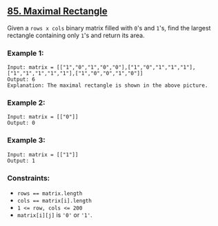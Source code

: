 ## [85. Maximal Rectangle](https://leetcode.com/problems/maximal-rectangle/)

Given a `rows x cols` binary matrix filled with `0`'s and `1`'s, find the largest rectangle containing only `1`'s and return its area.

### Example 1:

```
Input: matrix = [["1","0","1","0","0"],["1","0","1","1","1"],["1","1","1","1","1"],["1","0","0","1","0"]]
Output: 6
Explanation: The maximal rectangle is shown in the above picture.
```

### Example 2:

```
Input: matrix = [["0"]]
Output: 0
```

### Example 3:

```
Input: matrix = [["1"]]
Output: 1
```

### Constraints:

- `rows == matrix.length`
- `cols == matrix[i].length`
- `1 <= row, cols <= 200`
- `matrix[i][j]` is `'0'` or `'1'`.
